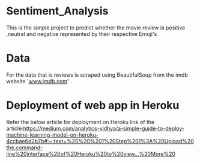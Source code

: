 # Sentiment_Analysis
This is the simple project to predict whether the movie review is positive ,neutral and negative represented by their respective Emoji's  

# Data 
For the data that is reviews is scraped using BeautifulSoup from the imdb website 'www.imdb.com' .

# Deployment of web app in Heroku
Refer the below article for deployment on Heroku
link of the article:https://medium.com/analytics-vidhya/a-simple-guide-to-deploy-machine-learning-model-on-heroku-4ccbae6d2b7b#:~:text=%20%20%201%20Step%201%3A%20Upload%20the,command-line%20interface%20of%20Heroku%20to%20view...%20More%20
